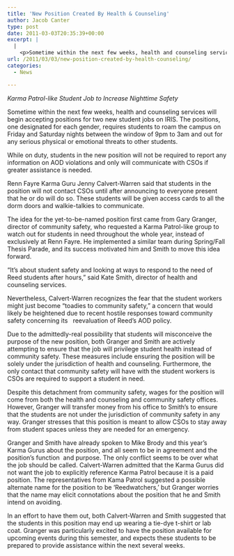 ```yaml
---
title: 'New Position Created By Health & Counseling'
author: Jacob Canter
type: post
date: 2011-03-03T20:35:39+00:00
excerpt: |
  |
    <p>Sometime within the next few weeks, health and counseling services will  begin accepting positions for two new student jobs on IRIS. The  positions, one designated for each gender, requires students to roam the  campus on Friday and Saturday nights</p>
url: /2011/03/03/new-position-created-by-health-counseling/
categories:
  - News

---
```

_Karma Patrol-like Student Job to Increase Nighttime Safety_

Sometime within the next few weeks, health and counseling services will begin accepting positions for two new student jobs on IRIS. The positions, one designated for each gender, requires students to roam the campus on Friday and Saturday nights between the window of 9pm to 3am and out for any serious physical or emotional threats to other students.

While on duty, students in the new position will not be required to report any information on AOD violations and only will communicate with CSOs if greater assistance is needed.

Renn Fayre Karma Guru Jenny Calvert-Warren said that students in the  position will not contact CSOs until after announcing to everyone present that he or do will do so. These students will be given access cards to all the dorm doors and walkie-talkies to communicate.

The idea for the yet-to-be-named position first came from Gary Granger, director of community safety, who requested a Karma Patrol-like group to watch out for students in need throughout the whole year, instead of exclusively at Renn Fayre. He implemented a similar team during Spring/Fall Thesis Parade, and its success motivated him and Smith to move this idea forward.

“It’s about student safety and looking at ways to respond to the need of Reed students after hours,” said Kate Smith, director of health and counseling services.

Nevertheless, Calvert-Warren recognizes the fear that the student workers might just become “toadies to community safety,” a concern that would likely be heightened due to recent hostile responses toward community safety concerning its   reevaluation of Reed’s AOD policy.

Due to the admittedly-real possibility that students will misconceive the purpose of the new position, both Granger and Smith are actively attempting to ensure that the job will privilege student health instead of community safety. These measures include ensuring the position will be solely under the jurisdiction of health and counseling. Furthermore, the  only contact that community safety will have with the student workers is CSOs are required to support a student in need.

Despite this detachment from community safety, wages for the position will come from both the health and counseling and community safety offices. However, Granger will transfer money from his office to Smith’s to ensure that the students are not under the jurisdiction of community safety in any way. Granger stresses that this position is meant to allow CSOs to stay away from student spaces unless they are needed for an emergency.

Granger and Smith have already spoken to Mike Brody and this year’s Karma Gurus about the position, and all seem to be in agreement and the position’s function  and purpose. The only conflict seems to be over what the job should be called. Calvert-Warren admitted that the Karma Gurus did not want the job to explicitly reference Karma Patrol because it is a paid position. The representatives from Kama Patrol suggested a possible alternate name for the position to be ‘Reedwatchers,’ but Granger worries that the name may elicit connotations about the position that he and Smith intend on avoiding.

In an effort to have them out, both Calvert-Warren and Smith suggested that the students in this position may end up wearing a tie-dye t-shirt or lab coat. Granger was particularly excited to have the position available for  upcoming events during this semester, and expects these students to be prepared to provide assistance within the next several weeks.